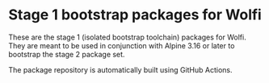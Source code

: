 # Stage 1 bootstrap packages for Wolfi

These are the stage 1 (isolated bootstrap toolchain) packages for Wolfi.
They are meant to be used in conjunction with Alpine 3.16 or later to
bootstrap the stage 2 package set.

The package repository is automatically built using GitHub Actions.

